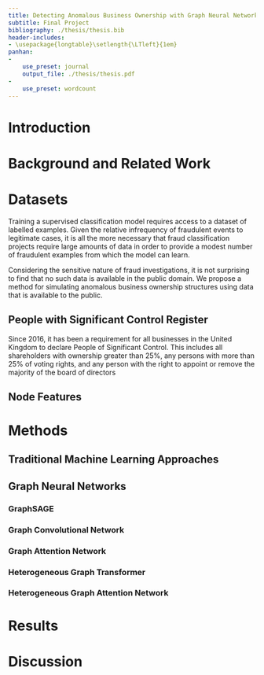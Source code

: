 ```yaml
---
title: Detecting Anomalous Business Ownership with Graph Neural Networks
subtitle: Final Project
bibliography: ./thesis/thesis.bib
header-includes:
- \usepackage{longtable}\setlength{\LTleft}{1em}
panhan:
-
    use_preset: journal
    output_file: ./thesis/thesis.pdf
-
    use_preset: wordcount
---
```


<!--
Configuration by Panhan - config handler for Pandoc
https://github.com/domvwt/panhan
https://pandoc.org/
-->

<!-- Doing Your Research Project:
      file:///home/domvwt/Downloads/Judith_Bell_Doing_Your_Research_Project.pdf -->

# Introduction

# Background and Related Work

# Datasets

Training a supervised classification model requires access to a
dataset of labelled examples. Given the relative infrequency of
fraudulent events to legitimate cases, it is all the more necessary
that fraud classification projects require large amounts of data in
order to provide a modest number of fraudulent examples from which the
model can learn.

Considering the sensitive nature of fraud investigations, it is not
surprising to find that no such data is available in the public
domain. We propose a method for simulating anomalous business
ownership structures using data that is available to the public.

## People with Significant Control Register

Since 2016, it has been a requirement for all businesses in the United
Kingdom to declare People of Significant Control. This includes
all shareholders with ownership greater than 25%, any
persons with more than 25% of voting rights, and any person with the
right to appoint or remove the majority of the board of directors 

## Node Features

# Methods

## Traditional Machine Learning Approaches

## Graph Neural Networks

### GraphSAGE

### Graph Convolutional Network

### Graph Attention Network

### Heterogeneous Graph Transformer

### Heterogeneous Graph Attention Network

# Results

# Discussion
